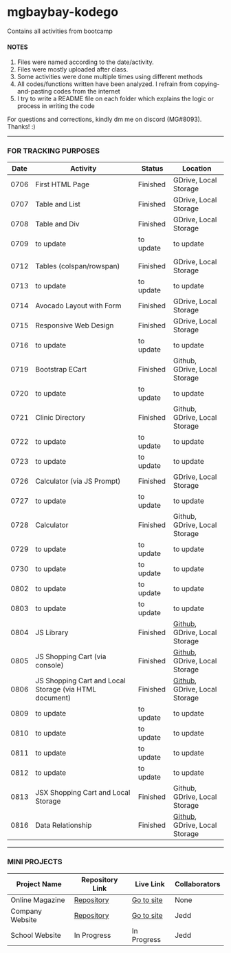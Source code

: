 # mgbaybay-kodego
Contains all activities from bootcamp

#### NOTES
1. Files were named according to the date/activity.
2. Files were mostly uploaded after class.
3. Some activities were done multiple times using different methods
4. All codes/functions written have been analyzed. I refrain from copying-and-pasting codes from the internet
5. I try to write a README file on each folder which explains the logic or process in writing the code

For questions and corrections, kindly dm me on discord (MG#8093). Thanks! :)

********************************************************

### FOR TRACKING PURPOSES

| Date |    Activity    | Status | Location |  
|------|----------------|--------|-----------|
| 0706 | First HTML Page | Finished | GDrive, Local Storage | 
| 0707 | Table and List | Finished | GDrive, Local Storage | 
| 0708 | Table and Div  | Finished | GDrive, Local Storage | 
| 0709 | to update | to update | to update | 
||
| 0712 | Tables (colspan/rowspan) | Finished | GDrive, Local Storage | 
| 0713 |  to update | to update | to update |
| 0714 | Avocado Layout with Form | Finished | GDrive, Local Storage | 
| 0715 | Responsive Web Design | Finished | GDrive, Local Storage |
| 0716 |  to update | to update | to update |
| 0719 | Bootstrap ECart | Finished | Github, GDrive, Local Storage |
| 0720 |  to update | to update | to update | 
| 0721 | Clinic Directory | Finished | Github, GDrive, Local Storage |
| 0722 |  to update | to update | to update |
| 0723 |  to update | to update | to update |
| 0726 | Calculator (via JS Prompt) | Finished | GDrive, Local Storage |
| 0727 |  to update | to update | to update |
| 0728 | Calculator | Finished | Github, GDrive, Local Storage |
| 0729 |  to update | to update | to update |
| 0730 |  to update | to update | to update |
| 0802 |  to update | to update | to update |
| 0803 |  to update | to update | to update |
| 0804 | JS Library | Finished | [Github](https://github.com/mgbaybay/mgbaybay-kodego/tree/main/0804), GDrive, Local Storage |
| 0805 | JS Shopping Cart (via console) | Finished | [Github](https://github.com/mgbaybay/mgbaybay-kodego/tree/main/0805), GDrive, Local Storage |
| 0806 | JS Shopping Cart and Local Storage (via HTML document) | Finished | [Github](https://github.com/mgbaybay/mgbaybay-kodego/tree/main/0806), GDrive, Local Storage |
| 0809 |  to update | to update | to update |
| 0810 |  to update | to update | to update |
| 0811 |  to update | to update | to update |
| 0812 |  to update | to update | to update |
| 0813 | JSX Shopping Cart and Local Storage | Finished | Github, GDrive, Local Storage | 
| 0816 | Data Relationship | Finished | [Github](https://github.com/mgbaybay/mgbaybay-kodego/tree/main/0816), GDrive, Local Storage | 


********************************************************
### MINI PROJECTS

| Project Name |    Repository Link    | Live Link | Collaborators 
|--------------|----------------|--------|--------|
| Online Magazine | [Repository](https://github.com/mgbaybay/online_magazine) | [Go to site](https://mgbaybay.github.io/online-magazine/) | None
| Company Website | [Repository](https://github.com/mgbaybay/J-M-Technologies) | [Go to site](https://mgbaybay.github.io/J-M-Technologies/) | Jedd
| School Website | In Progress  | In Progress | Jedd

